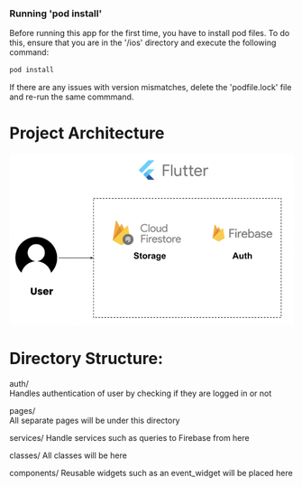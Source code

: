 ### Running 'pod install'
Before running this app for the first time, you have to install pod files. To do this, ensure that you are in the '/ios' directory and execute the following command:
```bash
pod install
```
If there are any issues with version mismatches, delete the 'podfile.lock' file and re-run the same commmand.

# Project Architecture

![alt text](./passportArchitecture.png)

# Directory Structure:

auth/  
Handles authentication of user by checking if they are logged in or not
  
pages/  
All separate pages will be under this directory

services/
Handle services such as queries to Firebase from here

classes/
All classes will be here

components/
Reusable widgets such as an event_widget will be placed here


